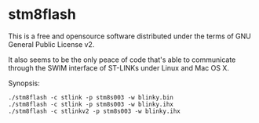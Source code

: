 stm8flash
=========

This is a free and opensource software distributed under the terms of GNU General Public License v2.

It also seems to be the only peace of code that's able to communicate through the SWIM interface of ST-LINKs under Linux and Mac OS X.

Synopsis:

```nohighlight
./stm8flash -c stlink -p stm8s003 -w blinky.bin
./stm8flash -c stlink -p stm8s003 -w blinky.ihx
./stm8flash -c stlinkv2 -p stm8s003 -w blinky.ihx
```
